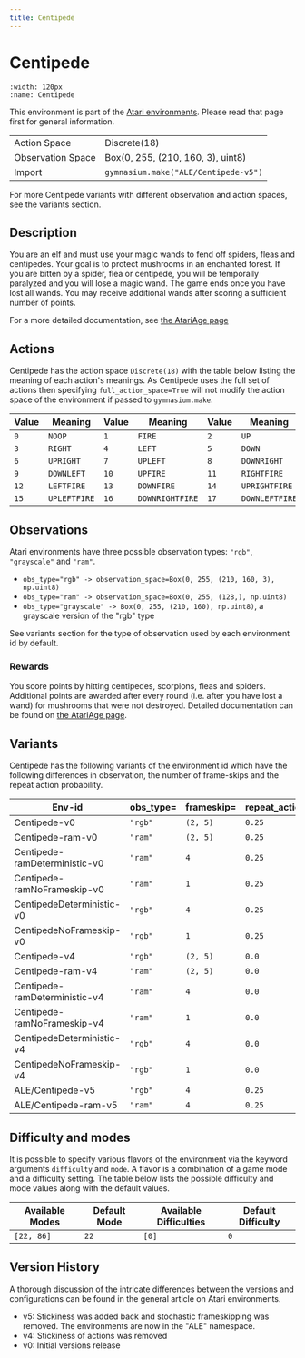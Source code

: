 ```yaml
---
title: Centipede
---
```


# Centipede

```{figure} ../../_static/videos/atari/centipede.gif
:width: 120px
:name: Centipede
```

This environment is part of the <a href='..'>Atari environments</a>. Please read that page first for general information.

|   |   |
|---|---|
| Action Space | Discrete(18) |
| Observation Space | Box(0, 255, (210, 160, 3), uint8) |
| Import | `gymnasium.make("ALE/Centipede-v5")` |

For more Centipede variants with different observation and action spaces, see the variants section.

## Description

You are an elf and must use your magic wands to fend off spiders, fleas and centipedes. Your goal is to protect mushrooms in an enchanted forest. If you are bitten by a spider, flea or centipede, you will be temporally paralyzed and you will lose a magic wand. The game ends once you have lost all wands. You may receive additional wands after scoring a sufficient number of points.

For a more detailed documentation, see [the AtariAge page](https://atariage.com/manual_html_page.php?SoftwareID=911)

## Actions

Centipede has the action space `Discrete(18)` with the table below listing the meaning of each action's meanings.
As Centipede uses the full set of actions then specifying `full_action_space=True` will not modify the action space of the environment if passed to `gymnasium.make`.

| Value   | Meaning      | Value   | Meaning         | Value   | Meaning        |
|---------|--------------|---------|-----------------|---------|----------------|
| `0`     | `NOOP`       | `1`     | `FIRE`          | `2`     | `UP`           |
| `3`     | `RIGHT`      | `4`     | `LEFT`          | `5`     | `DOWN`         |
| `6`     | `UPRIGHT`    | `7`     | `UPLEFT`        | `8`     | `DOWNRIGHT`    |
| `9`     | `DOWNLEFT`   | `10`    | `UPFIRE`        | `11`    | `RIGHTFIRE`    |
| `12`    | `LEFTFIRE`   | `13`    | `DOWNFIRE`      | `14`    | `UPRIGHTFIRE`  |
| `15`    | `UPLEFTFIRE` | `16`    | `DOWNRIGHTFIRE` | `17`    | `DOWNLEFTFIRE` |

## Observations

Atari environments have three possible observation types: `"rgb"`, `"grayscale"` and `"ram"`.

- `obs_type="rgb" -> observation_space=Box(0, 255, (210, 160, 3), np.uint8)`
- `obs_type="ram" -> observation_space=Box(0, 255, (128,), np.uint8)`
- `obs_type="grayscale" -> Box(0, 255, (210, 160), np.uint8)`, a grayscale version of the "rgb" type

See variants section for the type of observation used by each environment id by default.

### Rewards

You score points by hitting centipedes, scorpions, fleas and spiders. Additional points are awarded after every round
(i.e. after you have lost a wand) for mushrooms that were not destroyed.
Detailed documentation can be found on [the AtariAge page](https://atariage.com/manual_html_page.php?SoftwareID=911).


## Variants

Centipede has the following variants of the environment id which have the following differences in observation,
the number of frame-skips and the repeat action probability.

| Env-id                        | obs_type=   | frameskip=   | repeat_action_probability=   |
|-------------------------------|-------------|--------------|------------------------------|
| Centipede-v0                  | `"rgb"`     | `(2, 5)`     | `0.25`                       |
| Centipede-ram-v0              | `"ram"`     | `(2, 5)`     | `0.25`                       |
| Centipede-ramDeterministic-v0 | `"ram"`     | `4`          | `0.25`                       |
| Centipede-ramNoFrameskip-v0   | `"ram"`     | `1`          | `0.25`                       |
| CentipedeDeterministic-v0     | `"rgb"`     | `4`          | `0.25`                       |
| CentipedeNoFrameskip-v0       | `"rgb"`     | `1`          | `0.25`                       |
| Centipede-v4                  | `"rgb"`     | `(2, 5)`     | `0.0`                        |
| Centipede-ram-v4              | `"ram"`     | `(2, 5)`     | `0.0`                        |
| Centipede-ramDeterministic-v4 | `"ram"`     | `4`          | `0.0`                        |
| Centipede-ramNoFrameskip-v4   | `"ram"`     | `1`          | `0.0`                        |
| CentipedeDeterministic-v4     | `"rgb"`     | `4`          | `0.0`                        |
| CentipedeNoFrameskip-v4       | `"rgb"`     | `1`          | `0.0`                        |
| ALE/Centipede-v5              | `"rgb"`     | `4`          | `0.25`                       |
| ALE/Centipede-ram-v5          | `"ram"`     | `4`          | `0.25`                       |

## Difficulty and modes

It is possible to specify various flavors of the environment via the keyword arguments `difficulty` and `mode`.
A flavor is a combination of a game mode and a difficulty setting. The table below lists the possible difficulty and mode values
along with the default values.

| Available Modes   | Default Mode   | Available Difficulties   | Default Difficulty   |
|-------------------|----------------|--------------------------|----------------------|
| `[22, 86]`        | `22`           | `[0]`                    | `0`                  |

## Version History

A thorough discussion of the intricate differences between the versions and configurations can be found in the general article on Atari environments.

* v5: Stickiness was added back and stochastic frameskipping was removed. The environments are now in the "ALE" namespace.
* v4: Stickiness of actions was removed
* v0: Initial versions release
